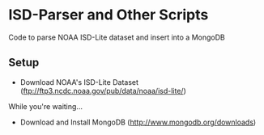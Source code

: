 # ISD-Parser and Other Scripts
Code to parse NOAA ISD-Lite dataset and insert into a MongoDB

## Setup

* Download NOAA's ISD-Lite Dataset (ftp://ftp3.ncdc.noaa.gov/pub/data/noaa/isd-lite/)

While you're waiting...

* Download and Install MongoDB (http://www.mongodb.org/downloads)
